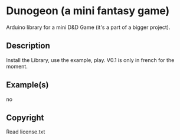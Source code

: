 # Dunogeon (a mini fantasy game)

Arduino library for a mini D&D Game (it's a part of a bigger project).

## Description
Install the Library, use the example, play. V0.1 is only in french for the moment.

## Example(s)
no

## Copyright
Read license.txt
